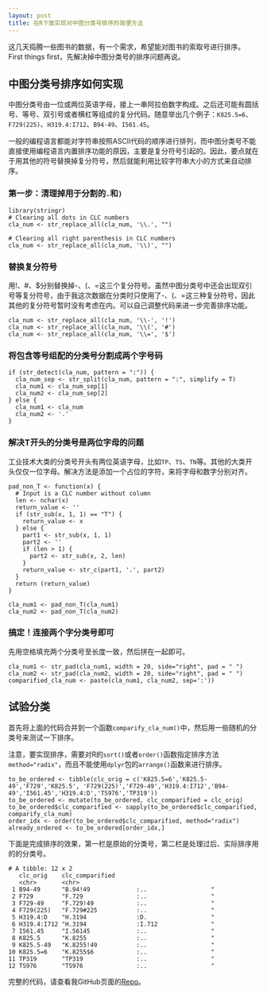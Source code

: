 ```yaml
---
layout: post
title: 在R下面实现对中图分类号排序的简便方法
---
```


这几天捣腾一些图书的数据，有一个需求，希望能对图书的索取号进行排序。First things first，先解决掉中图分类号的排序问题再说。

## 中图分类号排序如何实现

中图分类号由一位或两位英语字母，接上一串阿拉伯数字构成。之后还可能有圆括号、等号、双引号或者横杠等组成的复分代码。随意举出几个例子：`K825.5=6`、`F729(225)`、`H319.4:I712`、`B94-49`、`I561.45`。

一般的编程语言都能对字符串按照ASCII代码的顺序进行排列，而中图分类号不能直接使用编程语言内置排序功能的原因，主要是复分符号引起的。因此，要点就在于用其他的符号替换掉复分符号，然后就能利用比较字符串大小的方式来自动排序。

### 第一步：清理掉用于分割的`.`和`)`

```{r}
library(stringr)
# Clearing all dots in CLC numbers
cla_num <- str_replace_all(cla_num, '\\.', "")

# Clearing all right parenthesis in CLC numbers
cla_num <- str_replace_all(cla_num, '\\)', "")
```
### 替换复分符号

用!、#、$分别替换掉-、(、=这三个复分符号。虽然中图分类号中还会出现双引号等复分符号，由于我这次数据在分类时只使用了-、(、=这三种复分符号，因此其他的复分符号暂时没有考虑在内。可以自己调整代码来进一步完善排序功能。

```{r}
cla_num <- str_replace_all(cla_num, '\\-', '!')
cla_num <- str_replace_all(cla_num, '\\(', '#')
cla_num <- str_replace_all(cla_num, '\\=', '$')
```

### 将包含等号组配的分类号分割成两个字号码
```{r}
if (str_detect(cla_num, pattern = ":")) {
  cla_num_sep <- str_split(cla_num, pattern = ":", simplify = T)
  cla_num1 <- cla_num_sep[1]
  cla_num2 <- cla_num_sep[2]
} else {
  cla_num1 <- cla_num
  cla_num2 <- '.'
}
```

### 解决T开头的分类号是两位字母的问题

工业技术大类的分类号开头有两位英语字母，比如`TP`、`TS`、`TN`等。其他的大类开头仅仅一位字母。解决方法是添加一个占位的字符，来将字母和数字分别对齐。

```{r}
pad_non_T <- function(x) {
  # Input is a CLC number without column
  len <- nchar(x)
  return_value <- ''
  if (str_sub(x, 1, 1) == "T") {
    return_value <- x
  } else {
    part1 <- str_sub(x, 1, 1)
    part2 <- ''
    if (len > 1) {
      part2 <- str_sub(x, 2, len)
    }
    return_value <- str_c(part1, '.', part2)
  }
  return (return_value)
}

cla_num1 <- pad_non_T(cla_num1)
cla_num2 <- pad_non_T(cla_num2)
```

### 搞定！连接两个字分类号即可

先用空格填充两个分类号至长度一致，然后拼在一起即可。

```{r}
cla_num1 <- str_pad(cla_num1, width = 20, side="right", pad = " ")
cla_num2 <- str_pad(cla_num2, width = 20, side="right", pad = " ")
comparified_cla_num <- paste(cla_num1, cla_num2, sep=':'))
```

## 试验分类

首先将上面的代码合并到一个函数`comparify_cla_num()`中，然后用一些随机的分类号来测试一下排序。

注意，要实现排序，需要对R的`sort()`或者`order()`函数指定排序方法`method="radix"`，而且不能使用`dplyr`包的`arrange()`函数来进行排序。

```{r}
to_be_ordered <- tibble(clc_orig = c('K825.5=6','K825.5-49','F729','K825.5', 'F729(225)','F729-49','H319.4:I712','B94-49','I561.45','H319.4:D','TS976','TP319'))
to_be_ordered <- mutate(to_be_ordered, clc_comparified = clc_orig)
to_be_ordered$clc_comparified <- sapply(to_be_ordered$clc_comparified, comparify_cla_num)
order_idx <- order(to_be_ordered$clc_comparified, method="radix")
already_ordered <- to_be_ordered[order_idx,]
```

下面是完成排序的效果，第一栏是原始的分类号，第二栏是处理过后、实际排序用的的分类号。

```
# A tibble: 12 x 2
   clc_orig    clc_comparified                            
   <chr>       <chr>                                      
 1 B94-49      "B.94!49             :..                  "
 2 F729        "F.729               :..                  "
 3 F729-49     "F.729!49            :..                  "
 4 F729(225)   "F.729#225           :..                  "
 5 H319.4:D    "H.3194              :D.                  "
 6 H319.4:I712 "H.3194              :I.712               "
 7 I561.45     "I.56145             :..                  "
 8 K825.5      "K.8255              :..                  "
 9 K825.5-49   "K.8255!49           :..                  "
10 K825.5=6    "K.8255$6            :..                  "
11 TP319       "TP319               :..                  "
12 TS976       "TS976               :..                  "
```

完整的代码，请查看我GitHub页面的[Repo](https://github.com/scanthony/Ordering-Chinese-Library-Classification-Numbers)。
